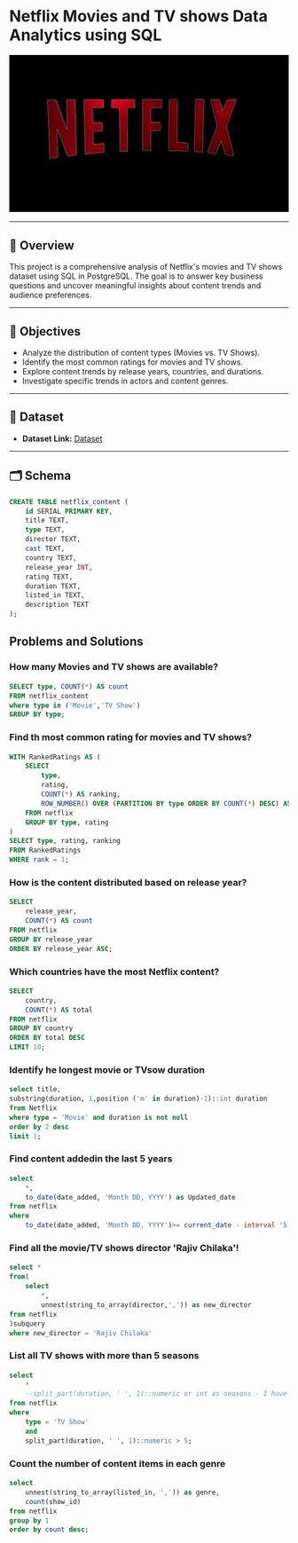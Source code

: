 # Netflix Movies and TV shows Data Analytics using SQL
![Netflix Logo](https://github.com/sanmyyung/Netflix_sql_project/blob/main/netflix.jpg)

---

## 📌 Overview
This project is a comprehensive analysis of Netflix's movies and TV shows dataset using SQL in PostgreSQL. The goal is to answer key business questions and uncover meaningful insights about content trends and audience preferences.

---

## 🎯 Objectives
- Analyze the distribution of content types (Movies vs. TV Shows).
- Identify the most common ratings for movies and TV shows.
- Explore content trends by release years, countries, and durations.
- Investigate specific trends in actors and content genres.

---

## 📂 Dataset
- **Dataset Link:** [Dataset](https://github.com/sanmyyung/Netflix_sql_project/blob/main/netflix_titles.csv)

---

## 🗂️ Schema
```sql
CREATE TABLE netflix_content (
    id SERIAL PRIMARY KEY,
    title TEXT,
    type TEXT,
    director TEXT,
    cast TEXT,
    country TEXT,
    release_year INT,
    rating TEXT,
    duration TEXT,
    listed_in TEXT,
    description TEXT
);
```
##  Problems and Solutions
### How many Movies and TV shows are available?
```sql
SELECT type, COUNT(*) AS count
FROM netflix_content
where type in ('Movie','TV Show')
GROUP BY type;
```

### Find th most common rating for movies and TV shows?
```sql
WITH RankedRatings AS (
    SELECT 
        type, 
        rating, 
        COUNT(*) AS ranking,
        ROW_NUMBER() OVER (PARTITION BY type ORDER BY COUNT(*) DESC) AS rank
    FROM netflix
    GROUP BY type, rating
)
SELECT type, rating, ranking
FROM RankedRatings
WHERE rank = 1;
```

### How is the content distributed based on release year?
```sql
SELECT
    release_year,
    COUNT(*) AS count
FROM netflix
GROUP BY release_year
ORDER BY release_year ASC;
```

### Which countries have the most Netflix content?
```sql
SELECT
    country,
    COUNT(*) AS total
FROM netflix
GROUP BY country
ORDER BY total DESC
LIMIT 10;
```

### Identify he longest movie or TVsow duration
```sql
select title,  
substring(duration, 1,position ('m' in duration)-1)::int duration
from Netflix
where type = 'Movie' and duration is not null
order by 2 desc
limit 1;
```

### Find content addedin the last 5 years
```sql
select 
	*,
	to_date(date_added, 'Month DD, YYYY') as Updated_date
from netflix
where 
	to_date(date_added, 'Month DD, YYYY')>= current_date - interval '5 years';
```

### Find all the movie/TV shows director 'Rajiv Chilaka'!
```sql
select *
from(
	select
		*,
		unnest(string_to_array(director,',')) as new_director
from netflix
)subquery
where new_director = 'Rajiv Chilaka'
```

### List all TV shows with more than 5 seasons
```sql
select 
	*
	--split_part(duration, ' ', 1)::numeric or int as seasons - I have to split the duration at spaces and extract the first part
from netflix
where
	type = 'TV Show'
	and
	split_part(duration, ' ', 1)::numeric > 5;
```

### Count the number of content items in each genre
```sql
select 
	unnest(string_to_array(listed_in, ',')) as genre,
	count(show_id)
from netflix
group by 1
order by count desc;
```

###
